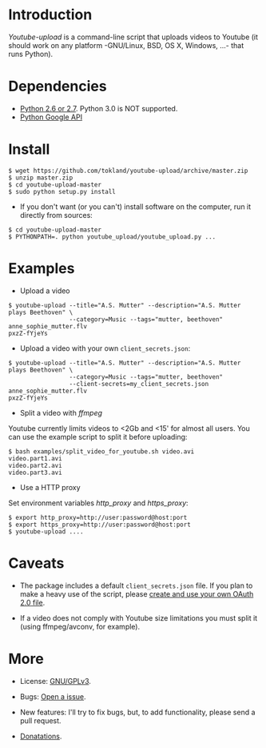 Introduction
============

_Youtube-upload_ is a command-line script that uploads videos to Youtube (it should work on any platform -GNU/Linux, BSD, OS X, Windows, ...- that runs Python).

Dependencies
============

  * [Python 2.6 or 2.7](http://www.python.org). Python 3.0 is NOT supported.
  * [Python Google API](https://github.com/google/google-api-python-client)

Install
=======

```
$ wget https://github.com/tokland/youtube-upload/archive/master.zip
$ unzip master.zip
$ cd youtube-upload-master
$ sudo python setup.py install
```

  * If you don't want (or you can't) install software on the computer, run it directly from sources:

```
$ cd youtube-upload-master
$ PYTHONPATH=. python youtube_upload/youtube_upload.py ...
```

Examples
========

* Upload a video

```
$ youtube-upload --title="A.S. Mutter" --description="A.S. Mutter plays Beethoven" \
                 --category=Music --tags="mutter, beethoven" anne_sophie_mutter.flv
pxzZ-fYjeYs
```

* Upload a video with your own ```client_secrets.json```:

```
$ youtube-upload --title="A.S. Mutter" --description="A.S. Mutter plays Beethoven" \
                 --category=Music --tags="mutter, beethoven" 
                 --client-secrets=my_client_secrets.json anne_sophie_mutter.flv
pxzZ-fYjeYs
```

* Split a video with _ffmpeg_

Youtube currently limits videos to <2Gb and <15' for almost all users. You can use the example script to split it before uploading:

```
$ bash examples/split_video_for_youtube.sh video.avi
video.part1.avi
video.part2.avi
video.part3.avi
```
* Use a HTTP proxy

Set environment variables *http_proxy* and *https_proxy*:

```
$ export http_proxy=http://user:password@host:port
$ export https_proxy=http://user:password@host:port
$ youtube-upload ....
```

Caveats
=======

* The package includes a default ```client_secrets.json``` file. If you plan to make a heavy use of the script, please [create and use your own OAuth 2.0 file](https://developers.google.com/youtube/registering_an_application).

* If a video does not comply with Youtube size limitations you must split it (using ffmpeg/avconv, for example). 

More
====

* License: [GNU/GPLv3](http://www.gnu.org/licenses/gpl.html). 

* Bugs: [Open a issue](https://github.com/tokland/youtube-upload/issues).

* New features: I'll try to fix bugs, but, to add functionality, please send a pull request.

* [Donatations](https://www.paypal.com/cgi-bin/webscr?cmd=_donations&business=pyarnau%40gmail%2ecom&lc=US&item_name=youtube%2dupload&no_note=0&currency_code=EUR&bn=PP%2dDonationsBF%3abtn_donateCC_LG%2egif%3aNonHostedGuest).
